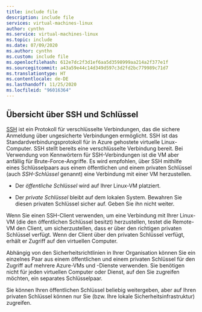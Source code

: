 ```yaml
---
title: include file
description: include file
services: virtual-machines-linux
author: cynthn
ms.service: virtual-machines-linux
ms.topic: include
ms.date: 07/09/2020
ms.author: cynthn
ms.custom: include file
ms.openlocfilehash: 612e7dc2f3d1ef6aa5d3598999aa214a2f377e1f
ms.sourcegitcommit: a43a59e44c14d349d597c3d2fd2bc779989c71d7
ms.translationtype: HT
ms.contentlocale: de-DE
ms.lasthandoff: 11/25/2020
ms.locfileid: "96016364"
---
```

## <a name="overview-of-ssh-and-keys"></a>Übersicht über SSH und Schlüssel

[SSH](https://www.ssh.com/ssh/) ist ein Protokoll für verschlüsselte Verbindungen, das die sichere Anmeldung über ungesicherte Verbindungen ermöglicht. SSH ist das Standardverbindungsprotokoll für in Azure gehostete virtuelle Linux-Computer. SSH stellt bereits eine verschlüsselte Verbindung bereit. Bei Verwendung von Kennwörtern für SSH-Verbindungen ist die VM aber anfällig für Brute-Force-Angriffe. Es wird empfohlen, über SSH mithilfe eines Schlüsselpaars aus einem öffentlichen und einem privaten Schlüssel (auch *SSH-Schlüssel* genannt) eine Verbindung mit einer VM herzustellen. 

- Der *öffentliche Schlüssel* wird auf Ihrer Linux-VM platziert.

- Der *private Schlüssel* bleibt auf dem lokalen System. Bewahren Sie diesen privaten Schlüssel sicher auf. Geben Sie ihn nicht weiter.

Wenn Sie einen SSH-Client verwenden, um eine Verbindung mit Ihrer Linux-VM (die den öffentlichen Schlüssel besitzt) herzustellen, testet die Remote-VM den Client, um sicherzustellen, dass er über den richtigen privaten Schlüssel verfügt. Wenn der Client über den privaten Schlüssel verfügt, erhält er Zugriff auf den virtuellen Computer. 

Abhängig von den Sicherheitsrichtlinien in Ihrer Organisation können Sie ein einzelnes Paar aus einem öffentlichen und einem privaten Schlüssel für den Zugriff auf mehrere Azure-VMs und -Dienste verwenden. Sie benötigen nicht für jeden virtuellen Computer oder Dienst, auf den Sie zugreifen möchten, ein separates Schlüsselpaar. 

Sie können Ihren öffentlichen Schlüssel beliebig weitergeben, aber auf Ihren privaten Schlüssel können nur Sie (bzw. Ihre lokale Sicherheitsinfrastruktur) zugreifen.